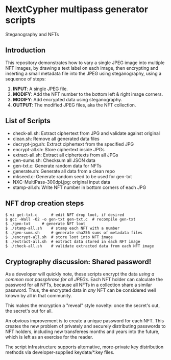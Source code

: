 
# NextCypher multipass generator scripts

Steganography and NFTs

## Introduction

This repository demonstrates how to vary a single JPEG image into multiple
NFT images, by drawing a text label on each image, then encrypting and
inserting a small metadata file into the JPEG using steganography, using
a sequence of steps:

1. **INPUT**: A single JPEG file.
2. **MODIFY**: Add the NFT number to the bottom left & right image corners.
3. **MODIFY**: Add encrypted data using steganography.
4. **OUTPUT**: The modified JPEG files, aka the NFT collection.

## List of Scripts

* check-all.sh: Extract ciphertext from JPG and validate against original
* clean.sh: Remove all generated data files
* decrypt-jpg.sh: Extract ciphertext from the specified JPG
* encrypt-all.sh: Store ciphertext inside JPGs
* extract-all.sh: Extract all ciphertexts from all JPGs
* gen-sums.sh: Checksum all JSON data
* gen-txt.c: Generate random data for NFTs
* generate.sh: Generate all data from a clean repo
* mkseed.c: Generate random seed to be used for gen-txt
* NXC-MultiPass-300dpi.jpg: original input data
* stamp-all.sh: Write NFT number in bottom corners of each JPG

## NFT drop creation steps

```
$ vi get-txt.c		# edit NFT drop loot, if desired
$ gcc -Wall -O2 -o gen-txt gen-txt.c  # recompile gen-txt
$ ./gen-txt		# generate NFT loot
$ ./stamp-all.sh	# stamp each NFT with a number
$ ./gen-sums.sh		# generate sha256 sums of metadata files
$ ./encrypt-all.sh	# store loot into NFT image
$ ./extract-all.sh	# extract data stored in each NFT image
$ ./check-all.sh	# validate extracted data from each NFT image
```

## Cryptography discussion: Shared password!

As a developer will quickly note, these scripts encrypt the data
*using a common root passphrase for all JPEGs*.  Each NFT holder can
calculate the password for all NFTs, because all NFTs in a collection
share a similar password.  Thus, the encrypted data in *any* NFT can
be considered well known by all in that community.

This makes the encryption a "reveal" style novelty:
once the secret's out, the secret's out for all.

An obvious improvement is to create a unique password for each NFT.
This creates the new problem of privately and securely distributing
passwords to NFT holders, including new transferees months and years
into the future, which is left as an exercise for the reader.

The script infrastructure supports alternative, more-private key
distribution methods via developer-supplied keydata/*.key files.

